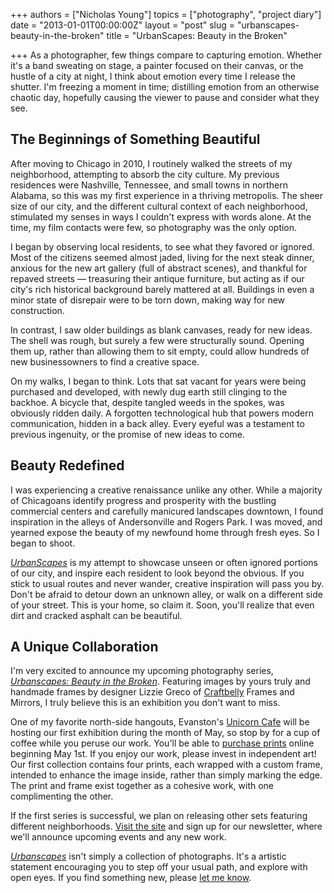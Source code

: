 +++
authors = ["Nicholas Young"]
topics = ["photography", "project diary"]
date = "2013-01-01T00:00:00Z"
layout = "post"
slug = "urbanscapes-beauty-in-the-broken"
title = "UrbanScapes: Beauty in the Broken"

+++
As a photographer, few things compare to capturing emotion. Whether it's a band sweating on stage, a painter focused on their canvas, or the hustle of a city at night, I think about emotion every time I release the shutter. I'm freezing a moment in time; distilling emotion from an otherwise chaotic day, hopefully causing the viewer to pause and consider what they see.

## The Beginnings of Something Beautiful

After moving to Chicago in 2010, I routinely walked the streets of my neighborhood, attempting to absorb the city culture. My previous residences were Nashville, Tennessee, and small towns in northern Alabama, so this was my first experience in a thriving metropolis. The sheer size of our city, and the different cultural context of each neighborhood, stimulated my senses in ways I couldn't express with words alone. At the time, my film contacts were few, so photography was the only option.

I began by observing local residents, to see what they favored or ignored. Most of the citizens seemed almost jaded, living for the next steak dinner, anxious for the new art gallery (full of abstract scenes), and thankful for repaved streets &mdash; treasuring their antique furniture, but acting as if our city's rich historical background barely mattered at all. Buildings in even a minor state of disrepair were to be torn down, making way for new construction.

In contrast, I saw older buildings as blank canvases, ready for new ideas. The shell was rough, but surely a few were structurally sound. Opening them up, rather than allowing them to sit empty, could allow hundreds of new businessowners to find a creative space.

On my walks, I began to think. Lots that sat vacant for years were being purchased and developed, with newly dug earth still clinging to the backhoe. A bicycle that, despite tangled weeds in the spokes, was obviously ridden daily. A forgotten technological hub that powers modern communication, hidden in a back alley. Every eyeful was a testament to previous ingenuity, or the promise of new ideas to come.

## Beauty Redefined

I was experiencing a creative renaissance unlike any other. While a majority of Chicagoans identify progress and prosperity with the bustling commercial centers and carefully manicured landscapes downtown, I found inspiration in the alleys of Andersonville and Rogers Park. I was moved, and yearned expose the beauty of my newfound home through fresh eyes. So I began to shoot.

*[UrbanScapes][us]* is my attempt to showcase unseen or often ignored portions of our city, and inspire each resident to look beyond the obvious. If you stick to usual routes and never wander, creative inspiration will pass you by. Don't be afraid to detour down an unknown alley, or walk on a different side of your street. This is your home, so claim it. Soon, you'll realize that even dirt and cracked asphalt can be beautiful.

## A Unique Collaboration

I'm very excited to announce my upcoming photography series, *[Urbanscapes: Beauty in the Broken][us]*. Featuring images by yours truly and handmade frames by designer Lizzie Greco of [Craftbelly](http://craftbelly.com) Frames and Mirrors, I truly believe this is an exhibition you don't want to miss.

One of my favorite north-side hangouts, Evanston's [Unicorn Cafe](http://unicorncafe.com) will be hosting our first exhibition during the month of May, so stop by for a cup of coffee while you peruse our work. You'll be able to [purchase prints][us] online beginning May 1st. If you enjoy our work, please invest in independent art! Our first collection contains four prints, each wrapped with a custom frame, intended to enhance the image inside, rather than simply marking the edge. The print and frame exist together as a cohesive work, with one complimenting the other.

If the first series is successful, we plan on releasing other sets featuring different neighborhoods. [Visit the site][us] and sign up for our newsletter, where we'll announce upcoming events and any new work.

*[Urbanscapes][us]* isn't simply a collection of photographs. It's a artistic statement encouraging you to step off your usual path, and explore with open eyes. If you find something new, please [let me know](/contact).

[us]: /galleries/urbanscapes/
